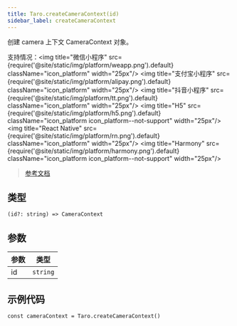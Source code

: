 ```yaml
---
title: Taro.createCameraContext(id)
sidebar_label: createCameraContext
---
```


创建 camera 上下文 CameraContext 对象。

支持情况：<img title="微信小程序" src={require('@site/static/img/platform/weapp.png').default} className="icon_platform" width="25px"/> <img title="支付宝小程序" src={require('@site/static/img/platform/alipay.png').default} className="icon_platform" width="25px"/> <img title="抖音小程序" src={require('@site/static/img/platform/tt.png').default} className="icon_platform" width="25px"/> <img title="H5" src={require('@site/static/img/platform/h5.png').default} className="icon_platform icon_platform--not-support" width="25px"/> <img title="React Native" src={require('@site/static/img/platform/rn.png').default} className="icon_platform" width="25px"/> <img title="Harmony" src={require('@site/static/img/platform/harmony.png').default} className="icon_platform icon_platform--not-support" width="25px"/>

> [参考文档](https://developers.weixin.qq.com/miniprogram/dev/api/media/camera/wx.createCameraContext.html)

## 类型

```tsx
(id?: string) => CameraContext
```

## 参数

| 参数 | 类型 |
| --- | --- |
| id | `string` |

## 示例代码

```tsx
const cameraContext = Taro.createCameraContext()
```
